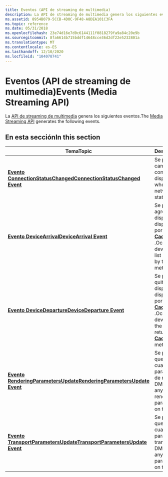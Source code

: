```yaml
---
title: Eventos (API de streaming de multimedia)
description: La API de streaming de multimedia genera los siguientes eventos.
ms.assetid: 8954B079-5CCB-4D0C-9F48-A8DEA101C3FA
ms.topic: reference
ms.date: 05/31/2018
ms.openlocfilehash: 23e74d16e7d0c6144111f0818279fa9a84c20e9b
ms.sourcegitcommit: 8fa6614b715bddf14648cce36d2df22e5232801a
ms.translationtype: MT
ms.contentlocale: es-ES
ms.lasthandoff: 12/10/2020
ms.locfileid: "104078741"
---
```

# <a name="events-media-streaming-api"></a><span data-ttu-id="98707-103">Eventos (API de streaming de multimedia)</span><span class="sxs-lookup"><span data-stu-id="98707-103">Events (Media Streaming API)</span></span>

<span data-ttu-id="98707-104">La [API de streaming de multimedia](media-streaming-api-portal.md) genera los siguientes eventos.</span><span class="sxs-lookup"><span data-stu-id="98707-104">The [Media Streaming API](media-streaming-api-portal.md) generates the following events.</span></span>

## <a name="in-this-section"></a><span data-ttu-id="98707-105">En esta sección</span><span class="sxs-lookup"><span data-stu-id="98707-105">In this section</span></span>



| <span data-ttu-id="98707-106">Tema</span><span class="sxs-lookup"><span data-stu-id="98707-106">Topic</span></span>                                                                           | <span data-ttu-id="98707-107">Descripción</span><span class="sxs-lookup"><span data-stu-id="98707-107">Description</span></span>                                                                                                                                              |
|---------------------------------------------------------------------------------|----------------------------------------------------------------------------------------------------------------------------------------------------------|
| [<span data-ttu-id="98707-108">**Evento ConnectionStatusChanged**</span><span class="sxs-lookup"><span data-stu-id="98707-108">**ConnectionStatusChanged Event**</span></span>](connectionstatuschanged.md)<br/>     | <span data-ttu-id="98707-109">Se produce cuando cambia el estado de la conexión de red del dispositivo.</span><span class="sxs-lookup"><span data-stu-id="98707-109">Occurs when the device s network connection status changes.</span></span><br/>                                                                                   |
| [<span data-ttu-id="98707-110">**Evento DeviceArrival**</span><span class="sxs-lookup"><span data-stu-id="98707-110">**DeviceArrival Event**</span></span>](devicearrival.md)<br/>                         | <span data-ttu-id="98707-111">Se produce cuando se agrega un nuevo dispositivo a la lista de dispositivos devueltos por el método [**CachedDevices**](idevicecontroller-cacheddevices.md) .</span><span class="sxs-lookup"><span data-stu-id="98707-111">Occurs when a new device is added to the list of devices returned by the [**CachedDevices**](idevicecontroller-cacheddevices.md) method.</span></span><br/>     |
| [<span data-ttu-id="98707-112">**Evento DeviceDeparture**</span><span class="sxs-lookup"><span data-stu-id="98707-112">**DeviceDeparture Event**</span></span>](devicedeparture.md)<br/>                     | <span data-ttu-id="98707-113">Se produce cuando se quita un nuevo dispositivo de la lista de dispositivos devueltos por el método [**CachedDevices**](idevicecontroller-cacheddevices.md) .</span><span class="sxs-lookup"><span data-stu-id="98707-113">Occurs when a new device is removed from the list of devices returned by the [**CachedDevices**](idevicecontroller-cacheddevices.md) method.</span></span><br/> |
| [<span data-ttu-id="98707-114">**Evento RenderingParametersUpdate**</span><span class="sxs-lookup"><span data-stu-id="98707-114">**RenderingParametersUpdate Event**</span></span>](renderingparametersupdate.md)<br/> | <span data-ttu-id="98707-115">Se produce siempre que se actualiza cualquier conjunto de parámetros de control de representación en el DMR.</span><span class="sxs-lookup"><span data-stu-id="98707-115">Occurs whenever any of a set of rendering control parameters are updated on the DMR.</span></span><br/>                                                          |
| [<span data-ttu-id="98707-116">**Evento TransportParametersUpdate**</span><span class="sxs-lookup"><span data-stu-id="98707-116">**TransportParametersUpdate Event**</span></span>](transportparametersupdate.md)<br/> | <span data-ttu-id="98707-117">Se produce siempre que se actualiza cualquier conjunto de parámetros de transporte en el DMR.</span><span class="sxs-lookup"><span data-stu-id="98707-117">Occurs whenever any of a set of transport parameters are updated on the DMR.</span></span><br/>                                                                  |



 

 

 





